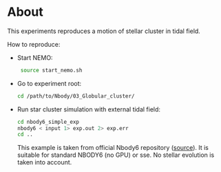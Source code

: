 # About

This experiments reproduces a motion of stellar cluster in tidal field.

How to reproduce:

- Start NEMO:

  ```bash
   source start_nemo.sh
  ```

- Go to experiment root:

  ```bash
  cd /path/to/Nbody/03_Globular_cluster/
  ```

- Run star cluster simulation with external tidal field:

  ```bash
  cd nbody6_simple_exp
  nbody6 < input 1> exp.out 2> exp.err
  cd ..
  ```

  This example is taken from official Nbody6 repository ([source](https://github.com/nbodyx/Nbody6/blob/master/Docs/input)). It is suitable for standard NBODY6 (no GPU) or sse. No stellar evolution is taken into account.
